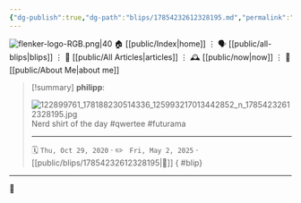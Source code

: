 ```yaml
---
{"dg-publish":true,"dg-path":"blips/17854232612328195.md","permalink":"/blips/17854232612328195/","title":"philipp on instagram @ 2020-10-29","created":"2020-10-29T07:55:00","updated":"2025-05-02T17:43:07"}
---
```



<div class="transclusion internal-embed is-loaded"><div class="markdown-embed">




![flenker-logo-RGB.png|40](/img/user/attachments/flenker-logo-RGB.png)
🏠 [[public/Index\|home]]  ⋮ 🗣️ [[public/all-blips\|blips]] ⋮  📝 [[public/All Articles\|articles]]  ⋮ 🕰️ [[public/now\|now]] ⋮ 🪪 [[public/About Me\|about me]]


</div></div>


> [!summary] **philipp**:
>
> ![122899761_178188230514336_125993217013442852_n_17854232612328195.jpg](/img/user/attachments/122899761_178188230514336_125993217013442852_n_17854232612328195.jpg)
> Nerd shirt of the day #qwertee #futurama
> - - -
>
> 🗓️ <code>Thu, Oct 29, 2020</code>  · ✏️ <code> Fri, May 2, 2025</code>  · [[public/blips/17854232612328195\|🔗]]
{ #blip}


- - -

 👾
